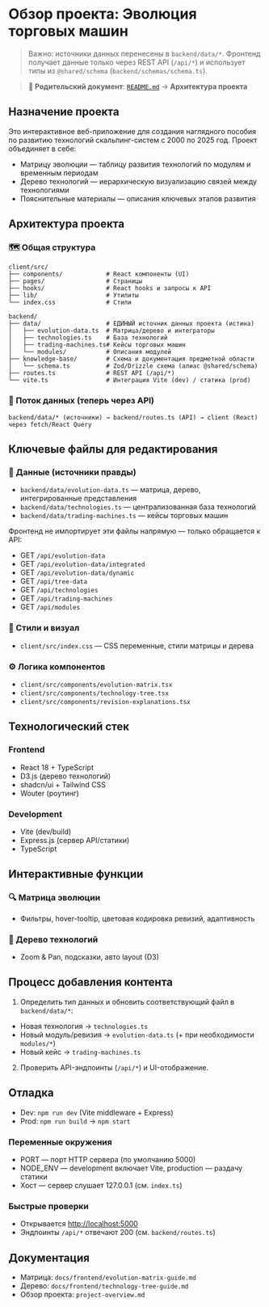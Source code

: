 # Обзор проекта: Эволюция торговых машин

> Важно: источники данных перенесены в `backend/data/*`. Фронтенд получает данные только через REST API (`/api/*`) и использует типы из `@shared/schema` (`backend/schemas/schema.ts`).

> **📍 Родительский документ**: [`README.md`](../README.md) → **Архитектура проекта**

## Назначение проекта

Это интерактивное веб-приложение для создания наглядного пособия по развитию технологий скальпинг-систем с 2000 по 2025 год. Проект объединяет в себе:

- Матрицу эволюции — таблицу развития технологий по модулям и временным периодам
- Дерево технологий — иерархическую визуализацию связей между технологиями
- Пояснительные материалы — описания ключевых этапов развития

## Архитектура проекта

### 🗺️ Общая структура

```text
client/src/
├── components/            # React компоненты (UI)
├── pages/                 # Страницы
├── hooks/                 # React hooks и запросы к API
├── lib/                   # Утилиты
└── index.css              # Стили

backend/
├── data/                  # ЕДИНЫЙ источник данных проекта (истина)
│   ├── evolution-data.ts  # Матрица/дерево и интеграторы
│   ├── technologies.ts    # База технологий
│   ├── trading-machines.ts# Кейсы торговых машин
│   └── modules/           # Описания модулей
├── knowledge-base/        # Схема и документация предметной области
│   └── schema.ts          # Zod/Drizzle схема (алиас @shared/schema)
├── routes.ts              # REST API (/api/*)
└── vite.ts                # Интеграция Vite (dev) / статика (prod)
```

### 🔄 Поток данных (теперь через API)

```text
backend/data/* (источники) → backend/routes.ts (API) → client (React) через fetch/React Query
```

## Ключевые файлы для редактирования

### 🎯 Данные (источники правды)

- `backend/data/evolution-data.ts` — матрица, дерево, интегрированные представления
- `backend/data/technologies.ts` — централизованная база технологий
- `backend/data/trading-machines.ts` — кейсы торговых машин

Фронтенд не импортирует эти файлы напрямую — только обращается к API:

- GET `/api/evolution-data`
- GET `/api/evolution-data/integrated`
- GET `/api/evolution-data/dynamic`
- GET `/api/tree-data`
- GET `/api/technologies`
- GET `/api/trading-machines`
- GET `/api/modules`

### 🎨 Стили и визуал

- `client/src/index.css` — CSS переменные, стили матрицы и дерева

### ⚙️ Логика компонентов

- `client/src/components/evolution-matrix.tsx`
- `client/src/components/technology-tree.tsx`
- `client/src/components/revision-explanations.tsx`

## Технологический стек

### Frontend

- React 18 + TypeScript
- D3.js (дерево технологий)
- shadcn/ui + Tailwind CSS
- Wouter (роутинг)

### Development

- Vite (dev/build)
- Express.js (сервер API/статики)
- TypeScript

## Интерактивные функции

### 🔍 Матрица эволюции

- Фильтры, hover-tooltip, цветовая кодировка ревизий, адаптивность

### 🌳 Дерево технологий

- Zoom & Pan, подсказки, авто layout (D3)

## Процесс добавления контента

1. Определить тип данных и обновить соответствующий файл в `backend/data/*`:

- Новая технология → `technologies.ts`
- Новый модуль/ревизия → `evolution-data.ts` (+ при необходимости `modules/*`)
- Новый кейс → `trading-machines.ts`

2. Проверить API-эндпоинты (`/api/*`) и UI-отображение.

## Отладка

- Dev: `npm run dev` (Vite middleware + Express)
- Prod: `npm run build` → `npm start`

### Переменные окружения

- PORT — порт HTTP сервера (по умолчанию 5000)
- NODE_ENV — development включает Vite, production — раздачу статики
- Хост — сервер слушает 127.0.0.1 (см. `index.ts`)

### Быстрые проверки

- Открывается <http://localhost:5000>
- Эндпоинты `/api/*` отвечают 200 (см. `backend/routes.ts`)

## Документация

- Матрица: `docs/frontend/evolution-matrix-guide.md`
- Дерево: `docs/frontend/technology-tree-guide.md`
- Обзор проекта: `project-overview.md`
